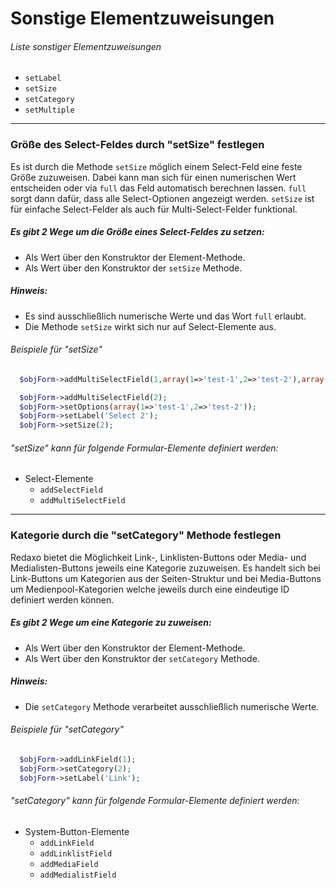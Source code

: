 # Sonstige Elementzuweisungen


###### Liste sonstiger Elementzuweisungen


* `setLabel`
* `setSize`
* `setCategory`
* `setMultiple`


***


### Größe des Select-Feldes durch "setSize" festlegen


Es ist durch die Methode `setSize` möglich einem Select-Feld eine feste Größe zuzuweisen. Dabei kann man sich für einen numerischen Wert entscheiden oder via `full` das Feld automatisch berechnen lassen. `full` sorgt dann dafür, dass alle Select-Optionen angezeigt werden. `setSize` ist für einfache Select-Felder als auch für Multi-Select-Felder funktional.

##### Es gibt 2 Wege um die Größe eines Select-Feldes zu setzen:


* Als Wert über den Konstruktor der Element-Methode.
* Als Wert über den Konstruktor der `setSize` Methode.


##### Hinweis:


* Es sind ausschließlich numerische Werte und das Wort `full` erlaubt.
* Die Methode `setSize` wirkt sich nur auf Select-Elemente aus.


###### Beispiele für "setSize"


```php
  $objForm->addMultiSelectField(1,array(1=>'test-1',2=>'test-2'),array('label'=>'Select'),'full');
```

```php
  $objForm->addMultiSelectField(2);
  $objForm->setOptions(array(1=>'test-1',2=>'test-2'));
  $objForm->setLabel('Select 2');
  $objForm->setSize(2);
```


###### "setSize" kann für folgende Formular-Elemente definiert werden:


* Select-Elemente
  * `addSelectField`
  * `addMultiSelectField`


***


### Kategorie durch die "setCategory" Methode festlegen


Redaxo bietet die Möglichkeit Link-, Linklisten-Buttons oder Media- und Medialisten-Buttons jeweils eine Kategorie zuzuweisen. Es handelt sich bei Link-Buttons um Kategorien aus der Seiten-Struktur und bei Media-Buttons um Medienpool-Kategorien welche jeweils durch eine eindeutige ID definiert werden können.


##### Es gibt 2 Wege um eine Kategorie zu zuweisen:


* Als Wert über den Konstruktor der Element-Methode.
* Als Wert über den Konstruktor der `setCategory` Methode.


##### Hinweis:


* Die `setCategory` Methode verarbeitet ausschließlich numerische Werte.


###### Beispiele für "setCategory"


```php
  $objForm->addLinkField(1);
  $objForm->setCategory(2);
  $objForm->setLabel('Link');
```


###### "setCategory" kann für folgende Formular-Elemente definiert werden:


* System-Button-Elemente
  * `addLinkField`
  * `addLinklistField`
  * `addMediaField`
  * `addMedialistField`